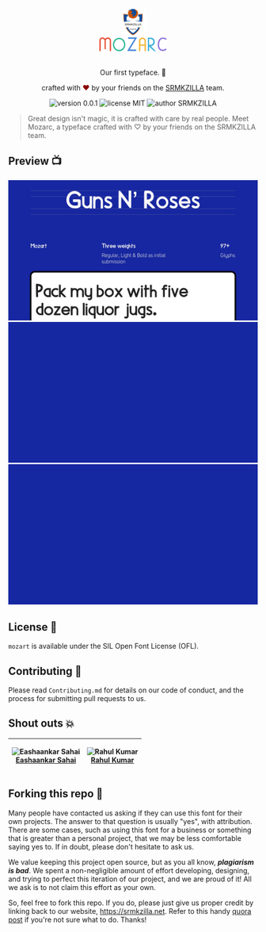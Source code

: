 <div align="center">
  <img alt="SRMKZILLA Logo" src="Screens/srmkzilla_logo.png" height="56" />
</div>
<div align="center">
  <img alt="kMozarc Wordmark" src="Screens/mozarc_wordmark.svg" height="28" />
</div>

<br>
<p align="center">
Our first typeface. 💃
</p>
<p align="center">
crafted with <span style="color: #8b0000;">&hearts;</span> by your friends on the <a href="https://srmkzilla.net">SRMKZILLA</a> team.
</p>
<p align="center">
    <img src="https://img.shields.io/badge/verion-0.0.1-yellowgreen" alt="version 0.0.1"/>
    <img src="https://img.shields.io/badge/license-OFL-brightgreen" alt="license MIT"/>
    <img src="https://img.shields.io/badge/author-SRMKZILLA-orange" alt="author SRMKZILLA"/>
</p>

> Great design isn't magic, it is crafted with care by real people. Meet Mozarc, a typeface crafted with ♡ by your friends on the SRMKZILLA team.

## Preview 📺

<div align="center">
  <img alt="Glance" src="Screens/glance.jpg" />
  <img alt="Candle" src="Screens/candle.gif" />
  <img alt="Alphabet" src="Screens/alphabet.gif" />
</div>

## License 📜

`mozart` is available under the SIL Open Font License (OFL).

## Contributing 🤝

Please read `Contributing.md` for details on our code of conduct, and the process for submitting pull requests to us.

## Shout outs 💥

| <p align="center">![Eashaankar Sahai](https://github.com/eashaankar.png?size=128)<br>[Eashaankar Sahai](https://www.behance.net/eashaankarsahai)</p> | <p align="center">![Rahul Kumar]()<br>[Rahul Kumar]()</p> |
| ---------------------------------------------------------------------------------------------------------------------------------------------------- | --------------------------------------------------------- |


## Forking this repo 🚨

Many people have contacted us asking if they can use this font for their own projects. The answer to that question is usually "yes", with attribution. There are some cases, such as using this font for a business or something that is greater than a personal project, that we may be less comfortable saying yes to. If in doubt, please don't hesitate to ask us.

We value keeping this project open source, but as you all know, _**plagiarism is bad**_. We spent a non-negligible amount of effort developing, designing, and trying to perfect this iteration of our project, and we are proud of it! All we ask is to not claim this effort as your own.

So, feel free to fork this repo. If you do, please just give us proper credit by linking back to our website, https://srmkzilla.net. Refer to this handy [quora post](https://www.quora.com/Is-it-bad-to-copy-other-peoples-code) if you're not sure what to do. Thanks!
